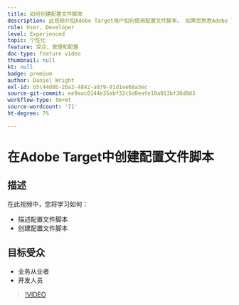 ```yaml
---
title: 如何创建配置文件脚本
description: 此视频介绍Adobe Target用户如何使用配置文件脚本。 如果您熟悉Adobe Target，并且希望了解使用配置文件脚本执行更专业的定位或创建受众的基本知识，请观看此视频。
role: User, Developer
level: Experienced
topic: 个性化
feature: 受众、管理和配置
doc-type: feature video
thumbnail: null
kt: null
badge: premium
author: Daniel Wright
exl-id: b5c44d8b-20a2-4842-a879-91d1ee68a3ec
source-git-commit: ee9aac0144e35abf32c5d8eafe10a013bf30d8d3
workflow-type: tm+mt
source-wordcount: '71'
ht-degree: 7%

---
```


# 在Adobe Target中创建配置文件脚本

## 描述

在此视频中，您将学习如何：

* 描述配置文件脚本
* 创建配置文件脚本

## 目标受众

* 业务从业者
* 开发人员

>[!VIDEO](https://video.tv.adobe.com/v/17394/?quality=12)
